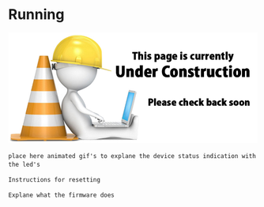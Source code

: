 # Running

![UNDER CONSTRUCTION](./images/underconstruction.jpg)

`place here animated gif's to explane the device status indication with the led's`

`Instructions for resetting`

`Explane what the firmware does`
